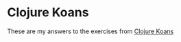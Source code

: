 # Clojure Koans

These are my answers to the exercises from [Clojure Koans](https://github.com/functional-koans/clojure-koans)
